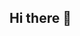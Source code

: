 ## Hi there 👋

<!--
**Abdo265/Abdo265** is a ✨ _special_ ✨ repository because its `README.md` (this file) appears on your GitHub profile.

Here are some ideas to get you started:

- 🏢 ** Banha University - Faculty of Engieering**
- 🏢.
- 👨‍💻  constantly learning new technologies to improve my skills.
- 💬 **Ask me about**:
- 🎯My experience with :
   C, C++,python and embbeded Concepts.
